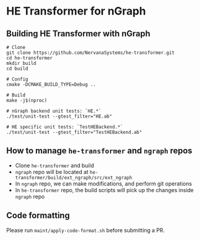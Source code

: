 # HE Transformer for nGraph

## Building HE Transformer with nGraph

```
# Clone
git clone https://github.com/NervanaSystems/he-transformer.git
cd he-transformer
mkdir build
cd build

# Config
cmake -DCMAKE_BUILD_TYPE=Debug ..

# Build
make -j$(nproc)

# nGraph backend unit tests: `HE.*`
./test/unit-test --gtest_filter="HE.ab"

# HE specific unit tests: `TestHEBackend.*`
./test/unit-test --gtest_filter="TestHEBackend.ab"
```

## How to manage `he-transformer` and `ngraph` repos

- Clone `he-transformer` and build
- `ngraph` repo will be located at `he-transformer/build/ext_ngraph/src/ext_ngraph`
- In `ngraph` repo, we can make modifications, and perform git operations
- In `he-transformer` repo, the build scripts will pick up the changes inside `ngraph` repo

## Code formatting

Please run `maint/apply-code-format.sh` before submitting a PR.
